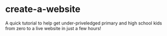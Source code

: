 # create-a-website

A quick tutorial to help get under-priveledged primary and high school kids from zero to a live website in just a few hours!

